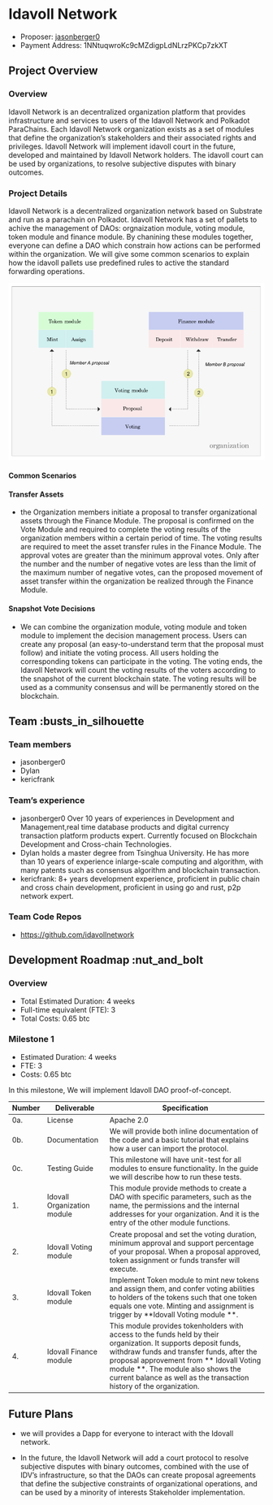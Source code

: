 # Idavoll Network

* Proposer: [jasonberger0](https://github.com/jasonberger0)
* Payment Address:  1NNtuqwroKc9cMZdigpLdNLrzPKCp7zkXT

## Project Overview

### Overview

Idavoll Network is an decentralized organization platform that provides infrastructure and services to users of the Idavoll Network and Polkadot ParaChains. Each Idavoll Network organization exists as a set of modules that define the organization’s stakeholders and their associated rights and privileges.
Idavoll Network will implement idavoll court in the future, developed and maintained by Idavoll Network holders. The idavoll court can be used by organizations, to resolve subjective disputes with binary outcomes.

### Project Details

Idavoll Network is a decentralized organization network based on Substrate and run as a parachain on Polkadot.
Idavoll Network has a set of pallets to achive the management of DAOs: orgnaization module, voting module, token module and finance module. By chanining these modules together, everyone can define a DAO which constrain how actions can be performed within the organization. We will give some common scenarios to explain how the idavoll pallets use predefined rules to active the standard forwarding operations.

![idv](https://github.com/jasonberger0/doc/blob/main/picture/idv.png?raw=true)

#### Common Scenarios

#### Transfer Assets

* the Organization members initiate a proposal to transfer organizational assets through the Finance Module. The proposal is confirmed on the Vote Module and required to complete the voting results of the organization members within a certain period of time. The voting results are required to meet the asset transfer rules in the Finance Module. The approval votes are greater than the minimum approval votes. Only after the number and the number of negative votes are less than the limit of the maximum number of negative votes, can the proposed movement of asset transfer within the organization be realized through the Finance Module.

#### Snapshot Vote Decisions

* We can combine the organization module, voting module and token module to implement the decision management process. Users can create any proposal (an easy-to-understand term that the proposal must follow) and initiate the voting process. All users holding the corresponding tokens can participate in the voting. The voting ends, the Idavoll Network will count the voting results of the voters according to the snapshot of the current blockchain state. The voting results will be used as a community consensus and will be permanently stored on the blockchain.

## Team :busts_in_silhouette

### Team members

* jasonberger0
* Dylan
* kericfrank

### Team’s experience

* jasonberger0  Over 10 years of experiences in Development and Management,real time database products and digital currency transaction platform products expert. Currently focused on Blockchain Development and Cross-chain Technologies.
* Dylan holds a master degree from Tsinghua University. He has more than 10 years of experience inlarge-scale computing and algorithm, with many patents such as consensus algorithm and blockchain transaction.
* kericfrank: 8+ years development experience, proficient in public chain and cross chain development, proficient in using go and rust, p2p network expert.

### Team Code Repos

* <https://github.com/idavollnetwork>

## Development Roadmap :nut_and_bolt

### Overview

* Total Estimated Duration: 4 weeks
* Full-time equivalent (FTE):  3
* Total Costs: 0.65 btc

### Milestone 1

* Estimated Duration: 4 weeks
* FTE:  3
* Costs: 0.65 btc

In this milestone, We will implement Idavoll DAO proof-of-concept.

| Number | Deliverable                       | Specification                                                 |
| ------ | --------------------------------- | ------------------------------------------------------------ |
| 0a. | License | Apache 2.0 |
| 0b. | Documentation | We will provide both inline documentation of the code and a basic tutorial that explains how a user can import the protocol. |
| 0c. | Testing Guide | This milestone will have unit-test for all modules to ensure functionality. In the guide we will describe how to run these tests.|
| 1.     | Idovall Organization  module | This module provide methods to create a DAO with specific parameters, such as the name, the permissions and the internal addresses for your organization. And it is the entry of the other module functions. |
| 2.     | Idovall Voting module  |  Create proposal and set the voting duration, minimum approval and support percentage of your proposal. When a proposal approved, token assignment or funds transfer will execute.  |
| 3.     | Idovall Token module  | Implement Token module to mint new tokens and assign them, and confer voting abilities to holders of the tokens such that one token equals one vote. Minting and assignment is trigger by **Idovall Voting module **. |
| 4.     | Idovall Finance module | This module provides tokenholders with access to the funds held by their organization. It supports deposit funds, withdraw funds and transfer funds, after the proposal approvement from ** Idovall Voting module **. The module also shows the current balance as well as the transaction history of the organization. |

## Future Plans

* we will provides a Dapp for everyone to interact with the Idovall network.

* In the future, the Idavoll Network will add a court protocol to resolve subjective disputes with binary outcomes, combined with the use of IDV’s infrastructure, so that the DAOs can create proposal agreements that define the subjective constraints of organizational operations, and can be used by a minority of interests Stakeholder implementation.
